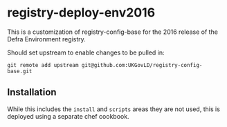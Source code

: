 # registry-deploy-env2016

This is a customization of registry-config-base for the 2016 release of the Defra Environment registry.

Should set upstream to enable changes to be pulled in:

    git remote add upstream git@github.com:UKGovLD/registry-config-base.git

## Installation

While this includes the `install` and `scripts` areas they are not used, this is deployed using a separate chef cookbook.

